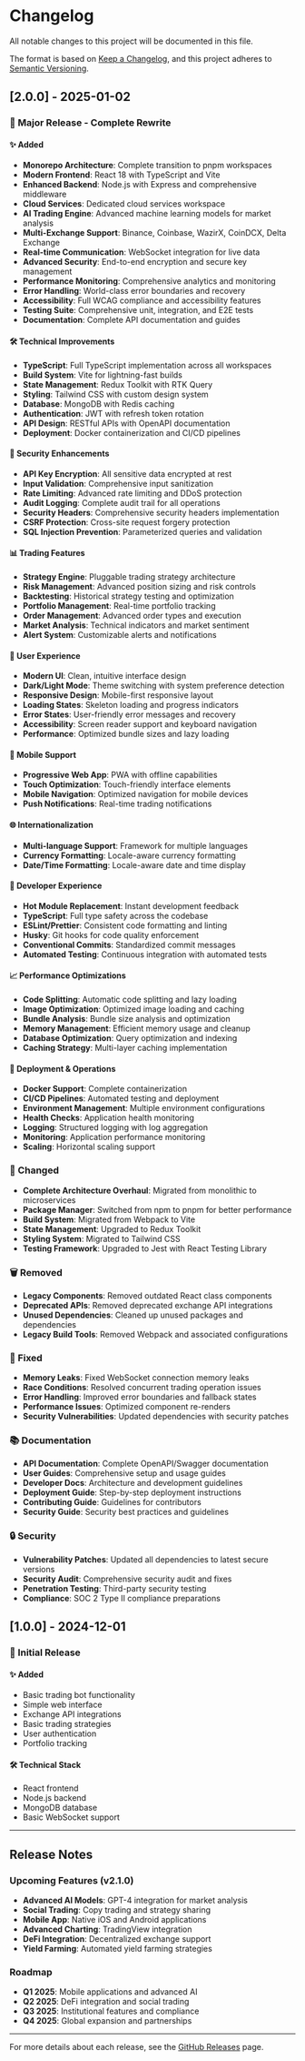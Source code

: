 # Changelog

All notable changes to this project will be documented in this file.

The format is based on [Keep a Changelog](https://keepachangelog.com/en/1.0.0/),
and this project adheres to [Semantic Versioning](https://semver.org/spec/v2.0.0.html).

## [2.0.0] - 2025-01-02

### 🚀 Major Release - Complete Rewrite

#### ✨ Added
- **Monorepo Architecture**: Complete transition to pnpm workspaces
- **Modern Frontend**: React 18 with TypeScript and Vite
- **Enhanced Backend**: Node.js with Express and comprehensive middleware
- **Cloud Services**: Dedicated cloud services workspace
- **AI Trading Engine**: Advanced machine learning models for market analysis
- **Multi-Exchange Support**: Binance, Coinbase, WazirX, CoinDCX, Delta Exchange
- **Real-time Communication**: WebSocket integration for live data
- **Advanced Security**: End-to-end encryption and secure key management
- **Performance Monitoring**: Comprehensive analytics and monitoring
- **Error Handling**: World-class error boundaries and recovery
- **Accessibility**: Full WCAG compliance and accessibility features
- **Testing Suite**: Comprehensive unit, integration, and E2E tests
- **Documentation**: Complete API documentation and guides

#### 🛠️ Technical Improvements
- **TypeScript**: Full TypeScript implementation across all workspaces
- **Build System**: Vite for lightning-fast builds
- **State Management**: Redux Toolkit with RTK Query
- **Styling**: Tailwind CSS with custom design system
- **Database**: MongoDB with Redis caching
- **Authentication**: JWT with refresh token rotation
- **API Design**: RESTful APIs with OpenAPI documentation
- **Deployment**: Docker containerization and CI/CD pipelines

#### 🔐 Security Enhancements
- **API Key Encryption**: All sensitive data encrypted at rest
- **Input Validation**: Comprehensive input sanitization
- **Rate Limiting**: Advanced rate limiting and DDoS protection
- **Audit Logging**: Complete audit trail for all operations
- **Security Headers**: Comprehensive security headers implementation
- **CSRF Protection**: Cross-site request forgery protection
- **SQL Injection Prevention**: Parameterized queries and validation

#### 📊 Trading Features
- **Strategy Engine**: Pluggable trading strategy architecture
- **Risk Management**: Advanced position sizing and risk controls
- **Backtesting**: Historical strategy testing and optimization
- **Portfolio Management**: Real-time portfolio tracking
- **Order Management**: Advanced order types and execution
- **Market Analysis**: Technical indicators and market sentiment
- **Alert System**: Customizable alerts and notifications

#### 🎨 User Experience
- **Modern UI**: Clean, intuitive interface design
- **Dark/Light Mode**: Theme switching with system preference detection
- **Responsive Design**: Mobile-first responsive layout
- **Loading States**: Skeleton loading and progress indicators
- **Error States**: User-friendly error messages and recovery
- **Accessibility**: Screen reader support and keyboard navigation
- **Performance**: Optimized bundle sizes and lazy loading

#### 📱 Mobile Support
- **Progressive Web App**: PWA with offline capabilities
- **Touch Optimization**: Touch-friendly interface elements
- **Mobile Navigation**: Optimized navigation for mobile devices
- **Push Notifications**: Real-time trading notifications

#### 🌐 Internationalization
- **Multi-language Support**: Framework for multiple languages
- **Currency Formatting**: Locale-aware currency formatting
- **Date/Time Formatting**: Locale-aware date and time display

#### 🔧 Developer Experience
- **Hot Module Replacement**: Instant development feedback
- **TypeScript**: Full type safety across the codebase
- **ESLint/Prettier**: Consistent code formatting and linting
- **Husky**: Git hooks for code quality enforcement
- **Conventional Commits**: Standardized commit messages
- **Automated Testing**: Continuous integration with automated tests

#### 📈 Performance Optimizations
- **Code Splitting**: Automatic code splitting and lazy loading
- **Image Optimization**: Optimized image loading and caching
- **Bundle Analysis**: Bundle size analysis and optimization
- **Memory Management**: Efficient memory usage and cleanup
- **Database Optimization**: Query optimization and indexing
- **Caching Strategy**: Multi-layer caching implementation

#### 🚀 Deployment & Operations
- **Docker Support**: Complete containerization
- **CI/CD Pipelines**: Automated testing and deployment
- **Environment Management**: Multiple environment configurations
- **Health Checks**: Application health monitoring
- **Logging**: Structured logging with log aggregation
- **Monitoring**: Application performance monitoring
- **Scaling**: Horizontal scaling support

### 🔄 Changed
- **Complete Architecture Overhaul**: Migrated from monolithic to microservices
- **Package Manager**: Switched from npm to pnpm for better performance
- **Build System**: Migrated from Webpack to Vite
- **State Management**: Upgraded to Redux Toolkit
- **Styling System**: Migrated to Tailwind CSS
- **Testing Framework**: Upgraded to Jest with React Testing Library

### 🗑️ Removed
- **Legacy Components**: Removed outdated React class components
- **Deprecated APIs**: Removed deprecated exchange API integrations
- **Unused Dependencies**: Cleaned up unused packages and dependencies
- **Legacy Build Tools**: Removed Webpack and associated configurations

### 🐛 Fixed
- **Memory Leaks**: Fixed WebSocket connection memory leaks
- **Race Conditions**: Resolved concurrent trading operation issues
- **Error Handling**: Improved error boundaries and fallback states
- **Performance Issues**: Optimized component re-renders
- **Security Vulnerabilities**: Updated dependencies with security patches

### 📚 Documentation
- **API Documentation**: Complete OpenAPI/Swagger documentation
- **User Guides**: Comprehensive setup and usage guides
- **Developer Docs**: Architecture and development guidelines
- **Deployment Guide**: Step-by-step deployment instructions
- **Contributing Guide**: Guidelines for contributors
- **Security Guide**: Security best practices and guidelines

### 🔒 Security
- **Vulnerability Patches**: Updated all dependencies to latest secure versions
- **Security Audit**: Comprehensive security audit and fixes
- **Penetration Testing**: Third-party security testing
- **Compliance**: SOC 2 Type II compliance preparations

## [1.0.0] - 2024-12-01

### 🎉 Initial Release

#### ✨ Added
- Basic trading bot functionality
- Simple web interface
- Exchange API integrations
- Basic trading strategies
- User authentication
- Portfolio tracking

#### 🛠️ Technical Stack
- React frontend
- Node.js backend
- MongoDB database
- Basic WebSocket support

---

## Release Notes

### Upcoming Features (v2.1.0)
- **Advanced AI Models**: GPT-4 integration for market analysis
- **Social Trading**: Copy trading and strategy sharing
- **Mobile App**: Native iOS and Android applications
- **Advanced Charting**: TradingView integration
- **DeFi Integration**: Decentralized exchange support
- **Yield Farming**: Automated yield farming strategies

### Roadmap
- **Q1 2025**: Mobile applications and advanced AI
- **Q2 2025**: DeFi integration and social trading
- **Q3 2025**: Institutional features and compliance
- **Q4 2025**: Global expansion and partnerships

---

For more details about each release, see the [GitHub Releases](https://github.com/cryptopulse/cryptopulse-trading-bot/releases) page.
